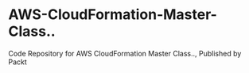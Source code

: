# AWS-CloudFormation-Master-Class..
Code Repository for AWS CloudFormation Master Class.., Published by Packt
